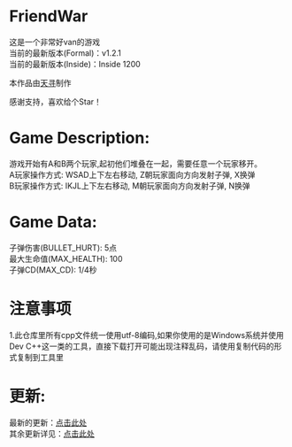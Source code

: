 <!--
 * @Author: GitTianxun163 tianxunwx@163.com
 * @Date: 2022-10-16 15:31:12
 * @LastEditors: GitTianxun163 tianxunwx@163.com
 * @LastEditTime: 2022-11-19 12:19:34
 * @FilePath: \FriendWar\README.md
 * @Description: 这是默认设置,请设置`customMade`, 打开koroFileHeader查看配置 进行设置: https://github.com/OBKoro1/koro1FileHeader/wiki/%E9%85%8D%E7%BD%AE
-->
# FriendWar
这是一个非常好van的游戏<br>
当前的最新版本(Formal)：v1.2.1<br>
当前的最新版本(Inside)：Inside 1200<br>

本作品由<a href="https://space.bilibili.com/627871340" target="blank">天寻</a>制作<br>

感谢支持，喜欢给个Star！<br>

# Game Description:
游戏开始有A和B两个玩家,起初他们堆叠在一起，需要任意一个玩家移开。<br>
A玩家操作方式: WSAD上下左右移动, Z朝玩家面向方向发射子弹, X换弹<br>
B玩家操作方式: IKJL上下左右移动, M朝玩家面向方向发射子弹, N换弹<br>

# Game Data:
子弹伤害(BULLET_HURT): 5点<br>
最大生命值(MAX_HEALTH): 100<br>
子弹CD(MAX_CD): 1/4秒<br>

# 注意事项
1.此仓库里所有cpp文件统一使用utf-8编码,如果你使用的是Windows系统并使用Dev C++这一类的工具，直接下载打开可能出现注释乱码，请使用复制代码的形式复制到工具里<br>

# 更新:
最新的更新：<a href="https://github.com/GitTianxun163/FriendWar/blob/main/UpdateLogs/v1.2.1.md" target="blank">点击此处</a><br>
其余更新详见：<a href="https://github.com/GitTianxun163/FriendWar/tree/main/UpdateLogs" target="blank">点击此处</a><br>
